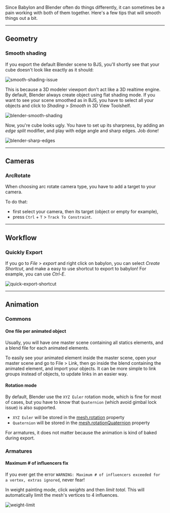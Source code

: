 Since Babylon and Blender often do things differently, it can sometimes be a pain working with both of them together. Here's a few tips that will smooth things out a bit.

---

## Geometry

### Smooth shading

If you export the default Blender scene to BJS, you'll shortly see that your cube doesn't look like exactly as it should:

![smooth-shading-issue](/img/exporters/blender/smooth-shading-basic-issue.png)

This is because a 3D modeler viewport don't act like a 3D realtime engine. By default, Blender always create object using flat shading mode.
If you want to see your scene smoothed as in BJS, you have to select all your objects and click to  *Shading* > *Smooth* in 3D View Toolshelf.

![blender-smooth-shading](/img/exporters/blender/blender-smooth-shading.png)

Now, you're cube looks ugly. You have to set up its sharpness, by adding an *edge split* modifier, and play with edge angle and sharp edges. Job done!

![blender-sharp-edges](/img/exporters/blender/blender-smooth-shading-sharpness.png)

---

## Cameras

### ArcRotate

When choosing arc rotate camera type, you have to add a target to your camera. 

To do that:

* first select your camera, then its target (object or empty for example),
* press `Ctrl` + `T` > `Track To Constraint`.

---

## Workflow

### Quickly Export

If you go to *File* > *export* and right click on babylon, you can select *Create Shortcut*, and make a easy to use shortcut to export to babylon! For example, you can use *Ctrl-E*.

![quick-export-shortcut](/img/exporters/blender/quick-export-shortcut.png)

---

## Animation

### Commons

#### One file per animated object

Usually, you will have one master scene containing all statics elements, and a blend file for each animated elements.

To easily see your animated element inside the master scene, open your master scene and go to File > Link, then go inside the blend containing the animated element, and import your objects. It can be more simple to link groups instead of objects, to update links in an easier way.

#### Rotation mode

By default, Blender use the `XYZ Euler` rotation mode, which is fine for most of cases, but you have to know that `Quaternion` (which avoid gimbal lock issue) is also supported.

- `XYZ Euler` will be stored in the [mesh.rotation](//doc.babylonjs.com/api/classes/babylon.mesh#rotation) property
- `Quaternion` will be stored in the [mesh.rotationQuaternion](//doc.babylonjs.com/api/classes/babylon.mesh#rotationquaternion) property

For armatures, it does not matter because the animation is kind of baked during export.

### Armatures

#### Maximum # of influencers fix

If you ever get the error ``` WARNING: Maximum # of influencers exceeded for a vertex, extras ignored ```, never fear!

In weight painting mode, click *weights* and then *limit total*. This will automatically limit the mesh's vertices to 4 influences.

![weight-limit](/img/exporters/blender/weight-limit.png)
